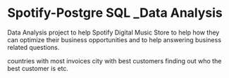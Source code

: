 # Spotify-Postgre SQL _Data Analysis

 Data Analysis project to help Spotify Digital Music Store to help how they can optimize their business opportunities and to help answering business related questions.

countries with most invoices
city with best customers
finding out who the best customer is
etc.
